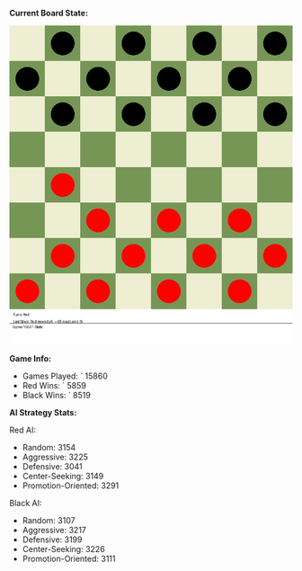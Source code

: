 
**Current Board State:**  
<!-- START_GIF -->
![Checkers Game](./checkers_game.gif)
<!-- END_GIF -->

**Game Info:**  
- Games Played: `<!-- GAMES_PLAYED --> 15860
- Red Wins: `<!-- RED_WINS --> 5859
- Black Wins: `<!-- BLACK_WINS --> 8519

<!-- AI_STATS -->
**AI Strategy Stats:**

Red AI:
- Random: 3154
- Aggressive: 3225
- Defensive: 3041
- Center-Seeking: 3149
- Promotion-Oriented: 3291

Black AI:
- Random: 3107
- Aggressive: 3217
- Defensive: 3199
- Center-Seeking: 3226
- Promotion-Oriented: 3111
